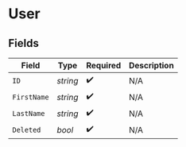 # User


## Fields

| Field              | Type               | Required           | Description        |
| ------------------ | ------------------ | ------------------ | ------------------ |
| `ID`               | *string*           | :heavy_check_mark: | N/A                |
| `FirstName`        | *string*           | :heavy_check_mark: | N/A                |
| `LastName`         | *string*           | :heavy_check_mark: | N/A                |
| `Deleted`          | *bool*             | :heavy_check_mark: | N/A                |